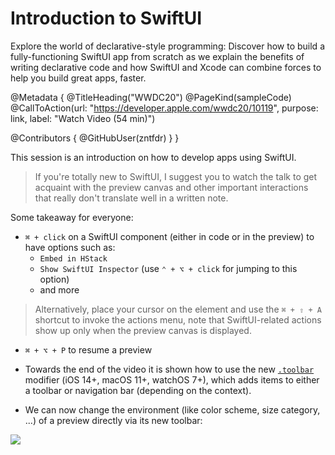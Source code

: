# Introduction to SwiftUI

Explore the world of declarative-style programming: Discover how to build a fully-functioning SwiftUI app from scratch as we explain the benefits of writing declarative code and how SwiftUI and Xcode can combine forces to help you build great apps, faster.

@Metadata {
   @TitleHeading("WWDC20")
   @PageKind(sampleCode)
   @CallToAction(url: "https://developer.apple.com/wwdc20/10119", purpose: link, label: "Watch Video (54 min)")

   @Contributors {
      @GitHubUser(zntfdr)
   }
}



This session is an introduction on how to develop apps using SwiftUI. 

> If you're totally new to SwiftUI, I suggest you to watch the talk to get acquaint with the preview canvas and other important interactions that really don't translate well in a written note.

Some takeaway for everyone:

- `⌘ + click` on a SwiftUI component (either in code or in the preview) to have options such as:
  - `Embed in HStack`
  - `Show SwiftUI Inspector` (use `⌃ + ⌥ + click` for jumping to this option)
  - and more

> Alternatively, place your cursor on the element and use the `⌘ + ⇧ + A` shortcut to invoke the actions menu, note that SwiftUI-related actions show up only when the preview canvas is displayed.

- `⌘ + ⌥ + P` to resume a preview

- Towards the end of the video it is shown how to use the new [`.toolbar`][toolbarDoc] modifier (iOS 14+, macOS 11+, watchOS 7+), which adds items to either a toolbar or navigation bar (depending on the context).

- We can now change the environment (like color scheme, size category, ...) of a preview directly via its new toolbar:

![][previewImage]

[toolbarDoc]: https://developer.apple.com/documentation/swiftui/view/toolbar(content:)

[previewImage]: WWDC20-10119-preview
